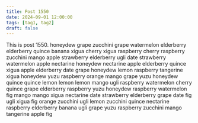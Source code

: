 ```yaml
---
title: Post 1550
date: 2024-09-01 12:00:00
tags: [tag1, tag2]
draft: false
---
```

This is post 1550.
honeydew
grape
zucchini
grape
watermelon
elderberry
elderberry
quince
banana
xigua
cherry
xigua
raspberry
cherry
raspberry
zucchini
mango
apple
strawberry
elderberry
ugli
date
strawberry
watermelon
apple
nectarine
honeydew
nectarine
apple
elderberry
quince
xigua
apple
elderberry
date
grape
honeydew
lemon
raspberry
tangerine
xigua
honeydew
yuzu
raspberry
orange
mango
grape
yuzu
honeydew
quince
quince
lemon
lemon
lemon
mango
ugli
raspberry
watermelon
cherry
quince
grape
elderberry
raspberry
yuzu
honeydew
raspberry
watermelon
fig
mango
mango
xigua
nectarine
date
strawberry
elderberry
grape
date
fig
ugli
xigua
fig
orange
zucchini
ugli
lemon
zucchini
quince
nectarine
raspberry
elderberry
banana
ugli
grape
yuzu
raspberry
zucchini
mango
tangerine
apple
fig
